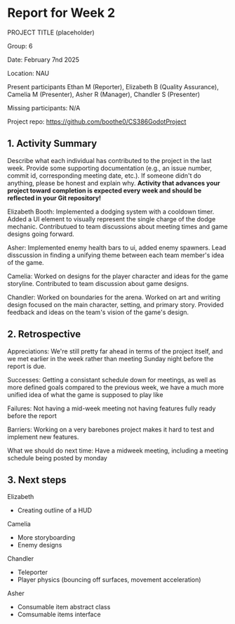 # Report for Week 2

PROJECT TITLE (placeholder)

Group: 6

Date: February 7nd 2025

Location: NAU

Present participants Ethan M (Reporter), Elizabeth B (Quality Assurance), Camelia M (Presenter), Asher R (Manager), Chandler S (Presenter)

Missing participants: N/A

Project repo: https://github.com/boothe0/CS386GodotProject

## 1.  Activity Summary

Describe what each individual has contributed to the project in the last week.  Provide some supporting documentation (e.g., an issue number, commit id, corresponding meeting date, etc.).  If someone didn't do anything, please be honest and explain why. **Activity that advances your project toward completion is expected every week and should be reflected in your Git repository!**

Elizabeth Booth: Implemented a dodging system with a cooldown timer. Added a UI element to visually represent the single charge of the dodge mechanic. Contributued
to team discussions about meeting times and game designs going forward.

Asher: Implemented enemy health bars to ui, added enemy spawners. Lead disscussion in finding a unifying theme between each team member's idea of the game.

Camelia: Worked on designs for the player character and ideas for the game storyline. Contributed to team discussion about game designs.

Chandler: Worked on boundaries for the arena. Worked on art and writing design focused on the main character, setting, and primary story. Provided feedback and ideas on the team's vision of the game's design.

## 2. Retrospective

Appreciations: 
We're still pretty far ahead in terms of the project itself, and we met earlier in the week rather than meeting Sunday night before the report is due.

Successes: 
Getting a consistant schedule down for meetings, as well as more defined goals compared to the previous week, we have a much more unified idea of what the game is supposed to play like

Failures: Not having a mid-week meeting not having features fully ready before the report

Barriers: Working on a very barebones project makes it hard to test and implement new features.

What we should do next time: Have a midweek meeting, including a meeting schedule being posted by monday

## 3. Next steps
Elizabeth

- Creating outline of a HUD

Camelia

- More storyboarding
- Enemy designs

Chandler

- Teleporter
- Player physics (bouncing off surfaces, movement acceleration)

Asher

- Consumable item abstract class
- Comsumable items interface
